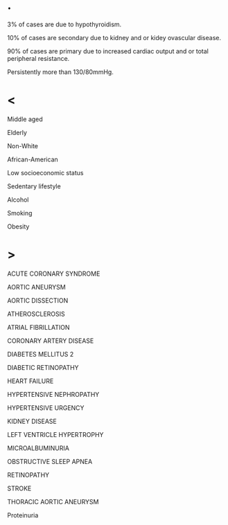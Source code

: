 # .

3% of cases are due to hypothyroidism.

10% of cases are secondary due to kidney and or kidey ovascular disease.

90% of cases are primary due to increased cardiac output and or total peripheral resistance.

Persistently more than 130/80mmHg.

# <

Middle aged

Elderly

Non-White

African-American

Low socioeconomic status

Sedentary lifestyle

Alcohol

Smoking

Obesity

# >

ACUTE CORONARY SYNDROME

AORTIC ANEURYSM

AORTIC DISSECTION

ATHEROSCLEROSIS

ATRIAL FIBRILLATION

CORONARY ARTERY DISEASE

DIABETES MELLITUS 2

DIABETIC RETINOPATHY

HEART FAILURE

HYPERTENSIVE NEPHROPATHY

HYPERTENSIVE URGENCY

KIDNEY DISEASE

LEFT VENTRICLE HYPERTROPHY

MICROALBUMINURIA

OBSTRUCTIVE SLEEP APNEA

RETINOPATHY

STROKE

THORACIC AORTIC ANEURYSM

Proteinuria
